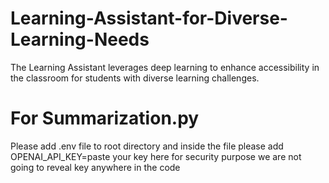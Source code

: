 # Learning-Assistant-for-Diverse-Learning-Needs
The Learning Assistant leverages deep learning to enhance accessibility in the classroom for students with diverse learning challenges.
# For Summarization.py
Please add .env file to root directory and inside the file please add OPENAI_API_KEY=paste your key here for security purpose we are not going to reveal key anywhere in the code
